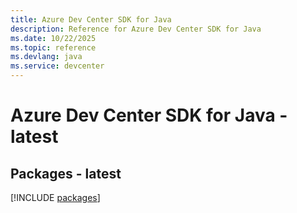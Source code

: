 ```yaml
---
title: Azure Dev Center SDK for Java
description: Reference for Azure Dev Center SDK for Java
ms.date: 10/22/2025
ms.topic: reference
ms.devlang: java
ms.service: devcenter
---
```

# Azure Dev Center SDK for Java - latest
## Packages - latest
[!INCLUDE [packages](dev-center-index.md)]